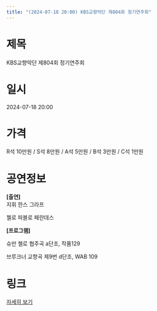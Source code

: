 ```yaml
---
title: "(2024-07-18 20:00) KBS교향악단 제804회 정기연주회"
---
```


# 제목
KBS교향악단 제804회 정기연주회

# 일시
2024-07-18 20:00

# 가격
R석 10만원 / S석 8만원 / A석 5만원 / B석 3만원 / C석 1만원 

# 공연정보
**[출연]**    
지휘 한스 그라프  
  
첼로 파블로 페란데스  
  
    
**[프로그램]**  
  
슈만 첼로 협주곡 a단조, 작품129  
  
브루크너 교향곡 제9번 d단조, WAB 109  
  


# 링크
[자세히 보기](https://www.sac.or.kr/site/main/show/show_view?SN=60865 "https://www.sac.or.kr/site/main/show/show_view?SN=60865")
